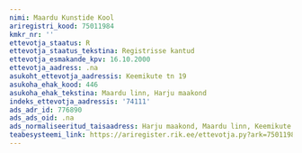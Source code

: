 ```yaml
---
nimi: Maardu Kunstide Kool
ariregistri_kood: 75011984
kmkr_nr: ''
ettevotja_staatus: R
ettevotja_staatus_tekstina: Registrisse kantud
ettevotja_esmakande_kpv: 16.10.2000
ettevotja_aadress: .na
asukoht_ettevotja_aadressis: Keemikute tn 19
asukoha_ehak_kood: 446
asukoha_ehak_tekstina: Maardu linn, Harju maakond
indeks_ettevotja_aadressis: '74111'
ads_adr_id: 776890
ads_ads_oid: .na
ads_normaliseeritud_taisaadress: Harju maakond, Maardu linn, Keemikute tn 19
teabesysteemi_link: https://ariregister.rik.ee/ettevotja.py?ark=75011984&ref=rekvisiidid
---
```

